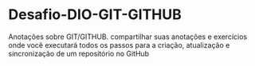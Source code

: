 # Desafio-DIO-GIT-GITHUB
Anotações sobre GIT/GITHUB.
compartilhar suas anotações e exercícios onde você executará todos os passos para a criação, atualização e sincronização de um repositório no GitHub

